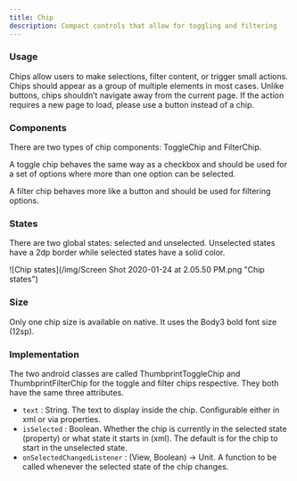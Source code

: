 ```yaml
---
title: Chip
description: Compact controls that allow for toggling and filtering
---
```

### Usage

Chips allow users to make selections, filter content, or trigger small actions. Chips should appear as a group of multiple elements in most cases. Unlike buttons, chips shouldn’t navigate away from the current page. If the action requires a new page to load, please use a button instead of a chip.

### Components

There are two types of chip components: ToggleChip and FilterChip.

A toggle chip behaves the same way as a checkbox and should be used for a set of options where more than one option can be selected.

A filter chip behaves more like a button and should be used for filtering options.

### States

There are two global states: selected and unselected. Unselected states have a 2dp border while selected states have a solid color.

![Chip states](/img/Screen Shot 2020-01-24 at 2.05.50 PM.png "Chip states")

### Size

Only one chip size is available on native. It uses the Body3 bold font size (12sp).

### Implementation

The two android classes are called ThumbprintToggleChip and ThumbprintFilterChip for the toggle and filter chips respective. They both have the same three attributes.

* `text` : String. The text to display inside the chip. Configurable either in xml or via properties.
* `isSelected` : Boolean. Whether the chip is currently in the selected state (property) or what state it starts in (xml). The default is for the chip to start in the unselected state.
* `onSelectedChangedListener` : (View, Boolean) -> Unit. A function to be called whenever the selected state of the chip changes.
